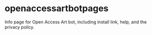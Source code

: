 # openaccessartbotpages

Info page for Open Access Art bot, including install link, help, and the privacy policy.
